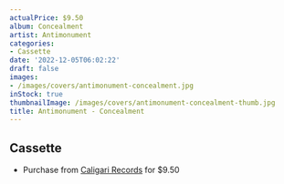```yaml
---
actualPrice: $9.50
album: Concealment
artist: Antimonument
categories:
- Cassette
date: '2022-12-05T06:02:22'
draft: false
images:
- /images/covers/antimonument-concealment.jpg
inStock: true
thumbnailImage: /images/covers/antimonument-concealment-thumb.jpg
title: Antimonument - Concealment
---
```


## Cassette
* Purchase from [Caligari Records](https://caligarirecords.storenvy.com/products/36303019-antimonument-concealment) for $9.50
